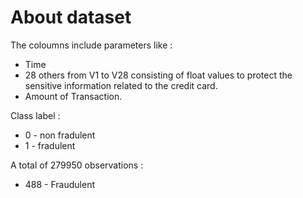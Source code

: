 # About dataset

The coloumns include parameters like :
* Time
* 28 others from V1 to V28 consisting of float values to protect the sensitive information related to the credit card.
* Amount of Transaction.

Class label :
* 0 - non fradulent
* 1 - fradulent

A total of 279950 observations :
* 488 - Fraudulent
